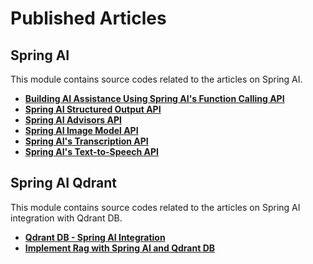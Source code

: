 # **Published Articles**

## **Spring AI**

This module contains source codes related to the articles on Spring AI.

- [**Building AI Assistance Using Spring AI's Function Calling API**](https://www.kodesastra.com/2024/12/building-ai-assistance-using-spring-ai-function-calling.html)
- [**Spring AI Structured Output API**](https://www.kodesastra.com/2024/12/spring-ai-structured-output-api.html)
- [**Spring AI Advisors API**](https://www.kodesastra.com/2025/01/spring-ai-advisors-api.html)
- [**Spring AI Image Model API**](https://www.kodesastra.com/2025/02/spring-ai-image-model-api.html)
- [**Spring AI's Transcription API**](https://www.kodesastra.com/2025/03/spring-ai-transcription-api.html)
- [**Spring AI's Text-to-Speech API**](https://www.kodesastra.com/2025/05/spring-ais-text-to-speech-api.html.html)

## **Spring AI Qdrant**

This module contains source codes related to the articles on Spring AI integration with Qdrant DB.

- [**Qdrant DB - Spring AI Integration**](https://www.kodesastra.com/2024/10/qdrant-db-spring-ai-Integration.html)
- [**Implement Rag with Spring AI and Qdrant DB**](https://www.kodesastra.com/2024/11/rag-with-spring-ai-qdrantdb.html)
